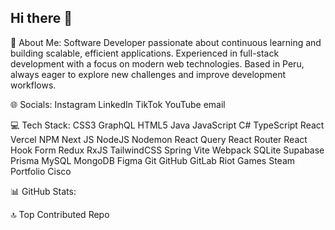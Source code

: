 ## Hi there 👋
💫 About Me:
Software Developer passionate about continuous learning and building scalable, efficient applications. Experienced in full-stack development with a focus on modern web technologies. Based in Peru, always eager to explore new challenges and improve development workflows.

🌐 Socials:
Instagram LinkedIn TikTok YouTube email

💻 Tech Stack:
CSS3 GraphQL HTML5 Java JavaScript C# TypeScript React Vercel NPM Next JS NodeJS Nodemon React Query React Router React Hook Form Redux RxJS TailwindCSS Spring Vite Webpack SQLite Supabase Prisma MySQL MongoDB Figma Git GitHub GitLab Riot Games Steam Portfolio Cisco

📊 GitHub Stats:




🔝 Top Contributed Repo

<!--
**GerS-Dev/GerS-Dev** is a ✨ _special_ ✨ repository because its `README.md` (this file) appears on your GitHub profile.

Here are some ideas to get you started:

- 🔭 I’m currently working on ...
- 🌱 I’m currently learning ...
- 👯 I’m looking to collaborate on ...
- 🤔 I’m looking for help with ...
- 💬 Ask me about ...
- 📫 How to reach me: ...
- 😄 Pronouns: ...
- ⚡ Fun fact: ...
-->
